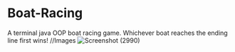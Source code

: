 # Boat-Racing

A terminal java OOP boat racing game. Whichever boat reaches the ending line first wins!
//Images 
![Screenshot (2990)](https://user-images.githubusercontent.com/79502321/208291235-3018ceac-61dd-4a57-ab70-34257663bf79.png)

